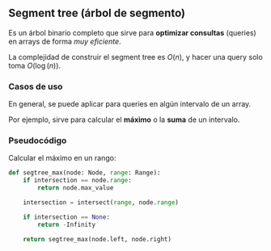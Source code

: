 ## Segment tree (árbol de segmento)

Es un árbol binario completo que sirve para **optimizar consultas** (queries) en arrays de forma *muy eficiente*. 

La complejidad de construir el segment tree es $O(n)$, y hacer una query solo toma $O(\log(n))$.

### Casos de uso

En general, se puede aplicar para queries en algún intervalo de un array.

Por ejemplo, sirve para calcular el **máximo** o la **suma** de un intervalo.

### Pseudocódigo

Calcular el máximo en un rango:

```python
def segtree_max(node: Node, range: Range):
	if intersection == node.range:
		return node.max_value

	intersection = intersect(range, node.range)

	if intersection == None:
		return -Infinity

	return segtree_max(node.left, node.right)
```
